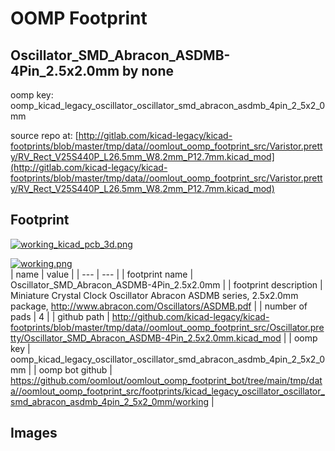 # OOMP Footprint  
## Oscillator_SMD_Abracon_ASDMB-4Pin_2.5x2.0mm  by none  
  
oomp key: oomp_kicad_legacy_oscillator_oscillator_smd_abracon_asdmb_4pin_2_5x2_0mm  
  
source repo at: [http://gitlab.com/kicad-legacy/kicad-footprints/blob/master/tmp/data//oomlout_oomp_footprint_src/Varistor.pretty/RV_Rect_V25S440P_L26.5mm_W8.2mm_P12.7mm.kicad_mod](http://gitlab.com/kicad-legacy/kicad-footprints/blob/master/tmp/data//oomlout_oomp_footprint_src/Varistor.pretty/RV_Rect_V25S440P_L26.5mm_W8.2mm_P12.7mm.kicad_mod)  
## Footprint  
  
[![working_kicad_pcb_3d.png](working_kicad_pcb_3d_600.png)](working_kicad_pcb_3d.png)  
  
[![working.png](working_600.png)](working.png)  
| name | value | 
| --- | --- | 
| footprint name | Oscillator_SMD_Abracon_ASDMB-4Pin_2.5x2.0mm | 
| footprint description | Miniature Crystal Clock Oscillator Abracon ASDMB series, 2.5x2.0mm package, http://www.abracon.com/Oscillators/ASDMB.pdf | 
| number of pads | 4 | 
| github path | http://github.com/kicad-legacy/kicad-footprints/blob/master/tmp/data//oomlout_oomp_footprint_src/Oscillator.pretty/Oscillator_SMD_Abracon_ASDMB-4Pin_2.5x2.0mm.kicad_mod | 
| oomp key | oomp_kicad_legacy_oscillator_oscillator_smd_abracon_asdmb_4pin_2_5x2_0mm | 
| oomp bot github | https://github.com/oomlout/oomlout_oomp_footprint_bot/tree/main/tmp/data//oomlout_oomp_footprint_src/footprints/kicad_legacy_oscillator_oscillator_smd_abracon_asdmb_4pin_2_5x2_0mm/working | 
## Images  
